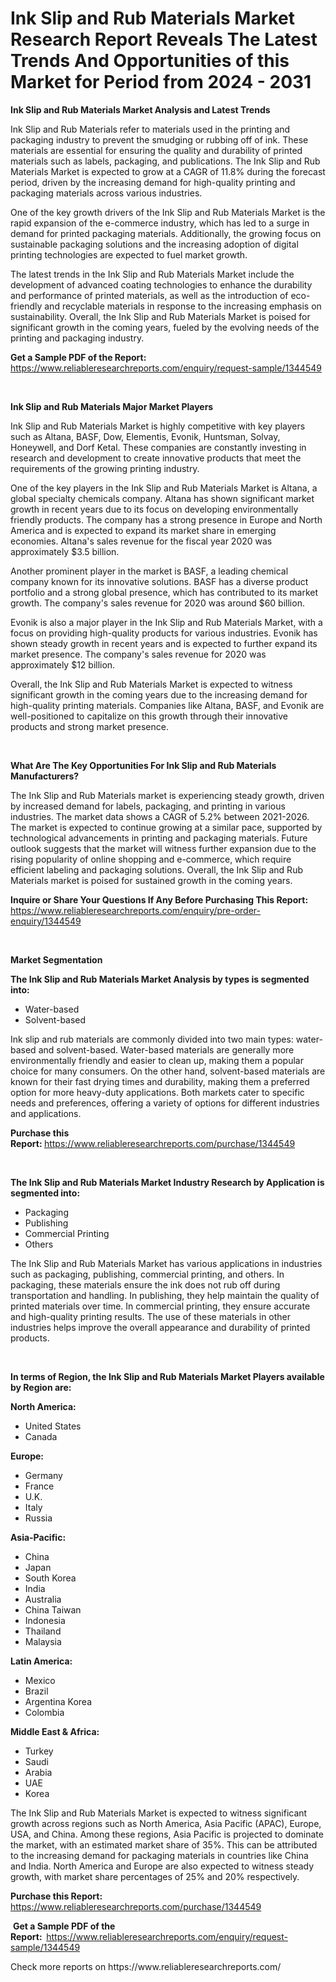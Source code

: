 <p><h1>Ink Slip and Rub Materials Market Research Report Reveals The Latest Trends And Opportunities of this Market for Period from 2024 - 2031</h1></p><p><strong>Ink Slip and Rub Materials Market Analysis and Latest Trends</strong></p>
<p><p>Ink Slip and Rub Materials refer to materials used in the printing and packaging industry to prevent the smudging or rubbing off of ink. These materials are essential for ensuring the quality and durability of printed materials such as labels, packaging, and publications. The Ink Slip and Rub Materials Market is expected to grow at a CAGR of 11.8% during the forecast period, driven by the increasing demand for high-quality printing and packaging materials across various industries.</p><p>One of the key growth drivers of the Ink Slip and Rub Materials Market is the rapid expansion of the e-commerce industry, which has led to a surge in demand for printed packaging materials. Additionally, the growing focus on sustainable packaging solutions and the increasing adoption of digital printing technologies are expected to fuel market growth.</p><p>The latest trends in the Ink Slip and Rub Materials Market include the development of advanced coating technologies to enhance the durability and performance of printed materials, as well as the introduction of eco-friendly and recyclable materials in response to the increasing emphasis on sustainability. Overall, the Ink Slip and Rub Materials Market is poised for significant growth in the coming years, fueled by the evolving needs of the printing and packaging industry.</p></p>
<p><strong>Get a Sample PDF of the Report:&nbsp;</strong> <a href="https://www.reliableresearchreports.com/enquiry/request-sample/1344549">https://www.reliableresearchreports.com/enquiry/request-sample/1344549</a></p>
<p>&nbsp;</p>
<p><strong>Ink Slip and Rub Materials Major Market Players</strong></p>
<p><p>Ink Slip and Rub Materials Market is highly competitive with key players such as Altana, BASF, Dow, Elementis, Evonik, Huntsman, Solvay, Honeywell, and Dorf Ketal. These companies are constantly investing in research and development to create innovative products that meet the requirements of the growing printing industry.</p><p>One of the key players in the Ink Slip and Rub Materials Market is Altana, a global specialty chemicals company. Altana has shown significant market growth in recent years due to its focus on developing environmentally friendly products. The company has a strong presence in Europe and North America and is expected to expand its market share in emerging economies. Altana's sales revenue for the fiscal year 2020 was approximately $3.5 billion.</p><p>Another prominent player in the market is BASF, a leading chemical company known for its innovative solutions. BASF has a diverse product portfolio and a strong global presence, which has contributed to its market growth. The company's sales revenue for 2020 was around $60 billion.</p><p>Evonik is also a major player in the Ink Slip and Rub Materials Market, with a focus on providing high-quality products for various industries. Evonik has shown steady growth in recent years and is expected to further expand its market presence. The company's sales revenue for 2020 was approximately $12 billion.</p><p>Overall, the Ink Slip and Rub Materials Market is expected to witness significant growth in the coming years due to the increasing demand for high-quality printing materials. Companies like Altana, BASF, and Evonik are well-positioned to capitalize on this growth through their innovative products and strong market presence.</p></p>
<p>&nbsp;</p>
<p><strong>What Are The Key Opportunities For Ink Slip and Rub Materials Manufacturers?</strong></p>
<p><p>The Ink Slip and Rub Materials market is experiencing steady growth, driven by increased demand for labels, packaging, and printing in various industries. The market data shows a CAGR of 5.2% between 2021-2026. The market is expected to continue growing at a similar pace, supported by technological advancements in printing and packaging materials. Future outlook suggests that the market will witness further expansion due to the rising popularity of online shopping and e-commerce, which require efficient labeling and packaging solutions. Overall, the Ink Slip and Rub Materials market is poised for sustained growth in the coming years.</p></p>
<p><strong>Inquire or Share Your Questions If Any Before Purchasing This Report:</strong> <a href="https://www.reliableresearchreports.com/enquiry/pre-order-enquiry/1344549">https://www.reliableresearchreports.com/enquiry/pre-order-enquiry/1344549</a></p>
<p>&nbsp;</p>
<p><strong>Market Segmentation</strong></p>
<p><strong>The Ink Slip and Rub Materials Market Analysis by types is segmented into:</strong></p>
<p><ul><li>Water-based</li><li>Solvent-based</li></ul></p>
<p><p>Ink slip and rub materials are commonly divided into two main types: water-based and solvent-based. Water-based materials are generally more environmentally friendly and easier to clean up, making them a popular choice for many consumers. On the other hand, solvent-based materials are known for their fast drying times and durability, making them a preferred option for more heavy-duty applications. Both markets cater to specific needs and preferences, offering a variety of options for different industries and applications.</p></p>
<p><strong>Purchase this Report:&nbsp;</strong><a href="https://www.reliableresearchreports.com/purchase/1344549">https://www.reliableresearchreports.com/purchase/1344549</a></p>
<p>&nbsp;</p>
<p><strong>The Ink Slip and Rub Materials Market Industry Research by Application is segmented into:</strong></p>
<p><ul><li>Packaging</li><li>Publishing</li><li>Commercial Printing</li><li>Others</li></ul></p>
<p><p>The Ink Slip and Rub Materials Market has various applications in industries such as packaging, publishing, commercial printing, and others. In packaging, these materials ensure the ink does not rub off during transportation and handling. In publishing, they help maintain the quality of printed materials over time. In commercial printing, they ensure accurate and high-quality printing results. The use of these materials in other industries helps improve the overall appearance and durability of printed products.</p></p>
<p>&nbsp;</p>
<p><strong>In terms of Region, the Ink Slip and Rub Materials Market Players available by Region are:</strong></p>
<p>
    <p> <strong> North America: </strong>
        <ul>
            <li>United States</li>
            <li>Canada</li>
        </ul>
        </p> 
    <p> <strong> Europe: </strong>
        <ul>
            <li>Germany</li>
            <li>France</li>
            <li>U.K.</li>
            <li>Italy</li>
            <li>Russia</li>
        </ul>
        </p> 
    <p> <strong> Asia-Pacific: </strong>
        <ul>
            <li>China</li>
            <li>Japan</li>
            <li>South Korea</li>
            <li>India</li>
            <li>Australia</li>
            <li>China Taiwan</li>
            <li>Indonesia</li>
            <li>Thailand</li>
            <li>Malaysia</li>
        </ul>
        </p> 
    <p> <strong> Latin America: </strong>
        <ul>
            <li>Mexico</li>
            <li>Brazil</li>
            <li>Argentina Korea</li>
            <li>Colombia</li>
        </ul>
        </p> 
    <p> <strong> Middle East & Africa: </strong>
        <ul>
            <li>Turkey</li>
            <li>Saudi</li>
            <li>Arabia</li>
            <li>UAE</li>
            <li>Korea</li>
        </ul>
    </p>
    </p>
<p><p>The Ink Slip and Rub Materials Market is expected to witness significant growth across regions such as North America, Asia Pacific (APAC), Europe, USA, and China. Among these regions, Asia Pacific is projected to dominate the market, with an estimated market share of 35%. This can be attributed to the increasing demand for packaging materials in countries like China and India. North America and Europe are also expected to witness steady growth, with market share percentages of 25% and 20% respectively.</p></p>
<p><strong>Purchase this Report: </strong><a href="https://www.reliableresearchreports.com/purchase/1344549">https://www.reliableresearchreports.com/purchase/1344549</a></p>
<p>&nbsp;<strong>Get a Sample PDF of the Report:&nbsp;&nbsp;</strong><a href="https://www.reliableresearchreports.com/enquiry/request-sample/1344549">https://www.reliableresearchreports.com/enquiry/request-sample/1344549</a></p>
<p><strong></strong></p>
<p>Check more reports on https://www.reliableresearchreports.com/</p>